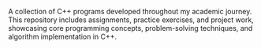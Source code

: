 A collection of C++ programs developed throughout my academic journey. This repository includes assignments, practice exercises, and project work, showcasing core programming concepts, problem-solving techniques, and algorithm implementation in C++.
